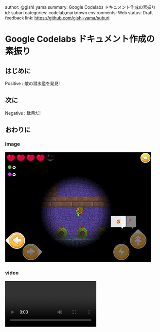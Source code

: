 author: @gishi_yama
summary: Google Codelabs ドキュメント作成の素振り
id: suburi
categories: codelab,markdown
environments: Web
status: Draft
feedback link: https://github.com/gishi-yama/suburi

# Google Codelabs ドキュメント作成の素振り

## はじめに

Positive
: 敵の潜水艦を発見!

## 次に

Negative
: 駄目だ!

## おわりに

### image

![img](./img/hqdefault.jpg)

### video

 <video id="hNf_qrEjTnU"></video> 
